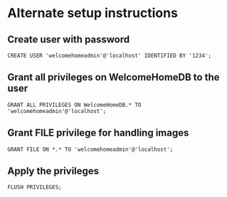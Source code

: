 # Alternate setup instructions

## Create user with password
`CREATE USER 'welcomehomeadmin'@'localhost' IDENTIFIED BY '1234';`

## Grant all privileges on WelcomeHomeDB to the user
`GRANT ALL PRIVILEGES ON WelcomeHomeDB.* TO 'welcomehomeadmin'@'localhost';`

## Grant FILE privilege for handling images
`GRANT FILE ON *.* TO 'welcomehomeadmin'@'localhost';`

## Apply the privileges
`FLUSH PRIVILEGES;`